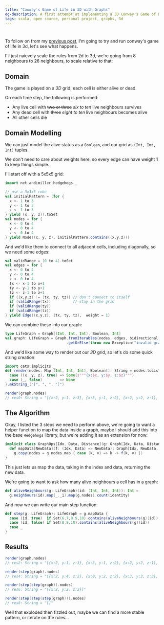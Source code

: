 ```yaml
---
title: "Conway's Game of Life in 3D with Graphs"
og-description: A first attempt at implementing a 3D Conway's Game of Life using Graphs, using my Hedgehogs library.
tags: scala, open source, personal project, graphs, 3d
---
```


<script async src="https://unpkg.com/es-module-shims@1.6.3/dist/es-module-shims.js"></script>

<script type="importmap">
  {
    "imports": {
      "three": "https://unpkg.com/three@0.151.3/build/three.module.js",
      "three/addons/": "https://unpkg.com/three@0.151.3/examples/jsm/"
    }
  }
</script>

<center>
<div class="sourceCode" id="render1"></div>
</center>
<center>
<div class="sourceCode" id="render2"></div>
</center>

<script type="module">
import { OrbitControls } from 'three/addons/controls/OrbitControls.js';
import { TrackballControls } from 'three/addons/controls/TrackballControls.js';
import * as THREE from 'three';

window.renderBlocks = function renderBlocks(elementId, filledIn) {
                        const container = document.getElementById(elementId);
			let camera, scene, renderer;
                        let controls;


			function init() {
				scene = new THREE.Scene();

				const geometry = new THREE.BoxGeometry( 10, 10, 10 );
				const material = new THREE.MeshBasicMaterial({color: 0x698CD8, transparent : true, opacity: 0.9});
                                const edges = new THREE.EdgesGeometry( geometry );

                                filledIn.forEach ( item => {
					     const cube = new THREE.Mesh( geometry, material );
					     cube.position.x = item.x * 10 - 25;
					     cube.position.y = item.y * 10 - 25;
					     cube.position.z = item.z * 10 - 25;
					     scene.add(cube);
                                });
                                [0,1,2,3,4].forEach( x => {
                                     [0,1,2,3,4].forEach( y => {
                                          [0,1,2,3,4].forEach( z => {
					     const line = new THREE.LineSegments( edges, new THREE.LineBasicMaterial( { color: 0xffffff, transparent: true, opacity: 0.5 } ) );
					     line.position.x = x * 10 - 25;
					     line.position.y = y * 10 - 25;
					     line.position.z = z * 10 - 25;
					     scene.add(line);
                                })})});

				renderer = new THREE.WebGLRenderer( { antialias: true } );
				renderer.setPixelRatio( window.devicePixelRatio );
				renderer.setSize( 400, 400 );
                                renderer.antialias = true;
                                container.appendChild(renderer.domElement);
				camera = new THREE.PerspectiveCamera( 45, 1, 1, 1000 );
				camera.position.x = 100;
				camera.position.y = 100;
				camera.position.z = 100;

                                controls = new TrackballControls(camera, renderer.domElement) // renderer.domElement)
			}

			function animate() {
				requestAnimationFrame( animate );
                                controls.update();
				renderer.render( scene, camera );
			}

			init();
			animate();
};
</script>

To follow on from my [previous post](2023-04-05-conways-game-of-life-graph.html), I'm going to try and run conway's game of life in 3d, let's see what happens.

I'll just naievely scale the rules from 2d to 3d, we're going from 8 neighbours to 26 neighbours, to scale relative to that:

## Domain

The game is played on a <i>3D</i> grid, each cell is either alive or dead.

On each time step, the following is performed:

* Any live cell with <strike>two or three</strike> <i>six to ten</i> live neighbours survives
* Any dead cell with <strike>three</strike> <i>eight to ten</i> live neighbours becomes alive
* All other cells die

## Domain Modelling

We can just model the alive status as a `Boolean`, and our grid as `(Int, Int, Int)` tuples.

We don't need to care about weights here, so every edge can have weight 1 to keep things simple.

I'll start off with a 5x5x5 grid:

```scala
import net.andimiller.hedgehogs._

// use a 3x3x3 cube
val initialPattern = (for {
  x <- 1 to 3
  y <- 1 to 3
  z <- 1 to 3
} yield (x, y, z)).toSet
val nodes = for {
  x <- 0 to 4
  y <- 0 to 4
  z <- 0 to 4
} yield Node((x, y, z), initialPattern.contains((x,y,z)))
```

And we'd like them to connect to all adjacent cells, including diagonally, so we need some edges:

```scala
val validRange = (0 to 4).toSet
val edges = for {
  x <- 0 to 4
  y <- 0 to 4
  z <- 0 to 4
  tx <- x-1 to x+1
  ty <- y-1 to y+1
  tz <- z-1 to z+1
  if ((x,y,z) != (tx, ty, tz)) // don't connect to itself
  if (validRange(tx))          // stay in the grid
  if (validRange(ty))
  if (validRange(tz))
} yield Edge((x,y,z), (tx, ty, tz),  weight = 1)
```

We can combine these into our graph:
```scala
type LifeGraph = Graph[(Int, Int, Int), Boolean, Int]
val graph: LifeGraph = Graph.fromIterables(nodes, edges, bidirectional = true)
                            .getOrElse(throw new Exception("invalid graph"))
```

And we'd like some way to render out our <i>3D</i> grid, so let's do some quick string creation:

```scala
import cats.implicits._
def render(nodes: Map[(Int, Int, Int), Boolean]): String = nodes.toList.mapFilter { 
  case ((x, y, z), true) => Some(s"""{x:$x, y:$y, z:$z}""")
  case (_, false)        => None
}.mkString_("[", ", ", "]")

render(graph.nodes)
// res0: String = "[{x:2, y:1, z:3}, {x:3, y:1, z:2}, {x:2, y:2, z:1}, {x:3, y:2, z:2}, {x:2, y:3, z:2}, {x:3, y:2, z:1}, {x:2, y:3, z:1}, {x:3, y:3, z:3}, {x:1, y:1, z:3}, {x:1, y:2, z:2}, {x:1, y:2, z:3}, {x:1, y:3, z:1}, {x:2, y:2, z:2}, {x:2, y:1, z:1}, {x:1, y:3, z:3}, {x:1, y:1, z:2}, {x:3, y:2, z:3}, {x:2, y:3, z:3}, {x:3, y:1, z:1}, {x:3, y:3, z:1}, {x:1, y:1, z:1}, {x:3, y:1, z:3}, {x:2, y:2, z:3}, {x:2, y:1, z:2}, {x:3, y:3, z:2}, {x:1, y:2, z:1}, {x:1, y:3, z:2}]"
```

<center>
  <div id="exampleRender"></div>
</center>



<script type="module">
window.renderBlocks('exampleRender', [{x:2, y:1, z:3}, {x:3, y:1, z:2}, {x:2, y:2, z:1}, {x:3, y:2, z:2}, {x:2, y:3, z:2}, {x:3, y:2, z:1}, {x:2, y:3, z:1}, {x:3, y:3, z:3}, {x:1, y:1, z:3}, {x:1, y:2, z:2}, {x:1, y:2, z:3}, {x:1, y:3, z:1}, {x:2, y:2, z:2}, {x:2, y:1, z:1}, {x:1, y:3, z:3}, {x:1, y:1, z:2}, {x:3, y:2, z:3}, {x:2, y:3, z:3}, {x:3, y:1, z:1}, {x:3, y:3, z:1}, {x:1, y:1, z:1}, {x:3, y:1, z:3}, {x:2, y:2, z:3}, {x:2, y:1, z:2}, {x:3, y:3, z:2}, {x:1, y:2, z:1}, {x:1, y:3, z:2}]);
</script>


## The Algorithm

Okay, I listed the 3 steps we need to perform above, we're going to want a helper function to map the data inside a graph, maybe I should add this into the base `Hedgehogs` library, but we're adding it as an extension for now:

```scala
implicit class GraphOps[Idx, Data, Distance](g: Graph[Idx, Data, Distance]) {
  def mapData[NewData](f: (Idx, Data) => NewData): Graph[Idx, NewData, Distance] =
    g.copy(nodes = g.nodes.map { case (k, v) => k -> f(k, v) })
}
```

This just lets us map the data, taking in the index and data, returning the new data.

We're going to want to ask how many alive neighbours a cell has in a graph:

```scala
def aliveNeighbours(g: LifeGraph)(id: (Int, Int, Int)): Int =
  g.neighbours(id).map(_._1).map(g.nodes).count(identity)
```

And now we can write our main step function:

```scala
def step(g: LifeGraph): LifeGraph = g.mapData {
  case (id, true)  if Set(6,7,8,9,10).contains(aliveNeighbours(g)(id)) => true
  case (id, false) if Set(8,9,10).contains(aliveNeighbours(g)(id))     => true
  case _                                                               => false
}
```

## Results

```scala
render(graph.nodes)
// res2: String = "[{x:2, y:1, z:3}, {x:3, y:1, z:2}, {x:2, y:2, z:1}, {x:3, y:2, z:2}, {x:2, y:3, z:2}, {x:3, y:2, z:1}, {x:2, y:3, z:1}, {x:3, y:3, z:3}, {x:1, y:1, z:3}, {x:1, y:2, z:2}, {x:1, y:2, z:3}, {x:1, y:3, z:1}, {x:2, y:2, z:2}, {x:2, y:1, z:1}, {x:1, y:3, z:3}, {x:1, y:1, z:2}, {x:3, y:2, z:3}, {x:2, y:3, z:3}, {x:3, y:1, z:1}, {x:3, y:3, z:1}, {x:1, y:1, z:1}, {x:3, y:1, z:3}, {x:2, y:2, z:3}, {x:2, y:1, z:2}, {x:3, y:3, z:2}, {x:1, y:2, z:1}, {x:1, y:3, z:2}]"
```

<center>
  <div id="result0"></div>
</center>



<script type="module">
window.renderBlocks('result0', [{x:2, y:1, z:3}, {x:3, y:1, z:2}, {x:2, y:2, z:1}, {x:3, y:2, z:2}, {x:2, y:3, z:2}, {x:3, y:2, z:1}, {x:2, y:3, z:1}, {x:3, y:3, z:3}, {x:1, y:1, z:3}, {x:1, y:2, z:2}, {x:1, y:2, z:3}, {x:1, y:3, z:1}, {x:2, y:2, z:2}, {x:2, y:1, z:1}, {x:1, y:3, z:3}, {x:1, y:1, z:2}, {x:3, y:2, z:3}, {x:2, y:3, z:3}, {x:3, y:1, z:1}, {x:3, y:3, z:1}, {x:1, y:1, z:1}, {x:3, y:1, z:3}, {x:2, y:2, z:3}, {x:2, y:1, z:2}, {x:3, y:3, z:2}, {x:1, y:2, z:1}, {x:1, y:3, z:2}]);
</script>


```scala
render(step(graph).nodes)
// res4: String = "[{x:2, y:4, z:2}, {x:0, y:2, z:2}, {x:3, y:3, z:3}, {x:1, y:1, z:3}, {x:1, y:3, z:1}, {x:2, y:2, z:4}, {x:1, y:3, z:3}, {x:3, y:1, z:1}, {x:3, y:3, z:1}, {x:1, y:1, z:1}, {x:3, y:1, z:3}, {x:2, y:2, z:0}, {x:4, y:2, z:2}, {x:2, y:0, z:2}]"
```

<center>
  <div id="result1"></div>
</center>



<script type="module">
window.renderBlocks('result1', [{x:2, y:4, z:2}, {x:0, y:2, z:2}, {x:3, y:3, z:3}, {x:1, y:1, z:3}, {x:1, y:3, z:1}, {x:2, y:2, z:4}, {x:1, y:3, z:3}, {x:3, y:1, z:1}, {x:3, y:3, z:1}, {x:1, y:1, z:1}, {x:3, y:1, z:3}, {x:2, y:2, z:0}, {x:4, y:2, z:2}, {x:2, y:0, z:2}]);
</script>


```scala
render(step(step(graph)).nodes)
// res6: String = "[{x:2, y:2, z:2}]"
```

<center>
  <div id="result2"></div>
</center>



<script type="module">
window.renderBlocks('result2', [{x:2, y:2, z:2}]);
</script>


```scala
render(step(step(step(graph))).nodes)
// res8: String = "[]"
```

<center>
  <div id="result3"></div>
</center>



<script type="module">
window.renderBlocks('result3', []);
</script>


Well that exploded then fizzled out, maybe we can find a more stable pattern, or iterate on the rules...
